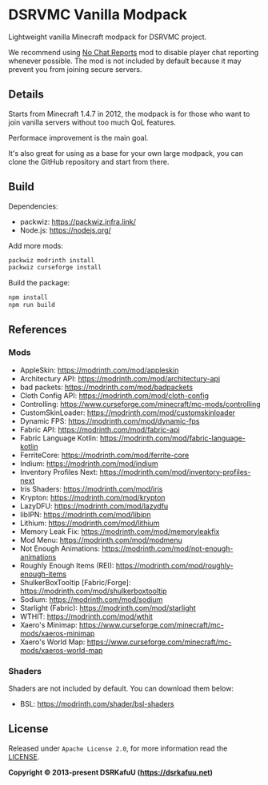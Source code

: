 # DSRVMC Vanilla Modpack

Lightweight vanilla Minecraft modpack for DSRVMC project.

We recommend using [No Chat Reports](https://modrinth.com/mod/no-chat-reports) mod to disable player chat reporting whenever possible. The mod is not included by default because it may prevent you from joining secure servers.

## Details

Starts from Minecraft 1.4.7 in 2012, the modpack is for those who want to join vanilla servers without too much QoL features.

Performace improvement is the main goal.

It's also great for using as a base for your own large modpack, you can clone the GitHub repository and start from there.

## Build

Dependencies:

- packwiz: https://packwiz.infra.link/
- Node.js: https://nodejs.org/

Add more mods:

```bash
packwiz modrinth install
packwiz curseforge install
```

Build the package:

```bash
npm install
npm run build
```

## References

### Mods

- AppleSkin: https://modrinth.com/mod/appleskin
- Architectury API: https://modrinth.com/mod/architectury-api
- bad packets: https://modrinth.com/mod/badpackets
- Cloth Config API: https://modrinth.com/mod/cloth-config
- Controlling: https://www.curseforge.com/minecraft/mc-mods/controlling
- CustomSkinLoader: https://modrinth.com/mod/customskinloader
- Dynamic FPS: https://modrinth.com/mod/dynamic-fps
- Fabric API: https://modrinth.com/mod/fabric-api
- Fabric Language Kotlin: https://modrinth.com/mod/fabric-language-kotlin
- FerriteCore: https://modrinth.com/mod/ferrite-core
- Indium: https://modrinth.com/mod/indium
- Inventory Profiles Next: https://modrinth.com/mod/inventory-profiles-next
- Iris Shaders: https://modrinth.com/mod/iris
- Krypton: https://modrinth.com/mod/krypton
- LazyDFU: https://modrinth.com/mod/lazydfu
- libIPN: https://modrinth.com/mod/libipn
- Lithium: https://modrinth.com/mod/lithium
- Memory Leak Fix: https://modrinth.com/mod/memoryleakfix
- Mod Menu: https://modrinth.com/mod/modmenu
- Not Enough Animations: https://modrinth.com/mod/not-enough-animations
- Roughly Enough Items (REI): https://modrinth.com/mod/roughly-enough-items
- ShulkerBoxTooltip [Fabric/Forge]: https://modrinth.com/mod/shulkerboxtooltip
- Sodium: https://modrinth.com/mod/sodium
- Starlight (Fabric): https://modrinth.com/mod/starlight
- WTHIT: https://modrinth.com/mod/wthit
- Xaero's Minimap: https://www.curseforge.com/minecraft/mc-mods/xaeros-minimap
- Xaero's World Map: https://www.curseforge.com/minecraft/mc-mods/xaeros-world-map

### Shaders

Shaders are not included by default. You can download them below:

- BSL: https://modrinth.com/shader/bsl-shaders

## License

Released under `Apache License 2.0`, for more information read the [LICENSE](https://github.com/dsrkafuu/dsr-vmc/blob/main/LICENSE).

**Copyright © 2013-present DSRKafuU (<https://dsrkafuu.net>)**
